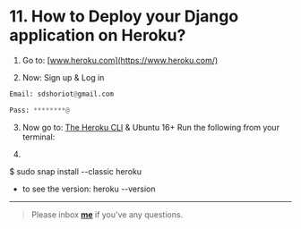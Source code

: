 # 11. How to Deploy your Django application on Heroku?

1. Go to: [www.heroku.com](https://www.heroku.com/)

2. Now: Sign up & Log in 
```python
Email: sdshoriot@gmail.com

Pass: ********@
```
3. Now go to: [The Heroku CLI](https://devcenter.heroku.com/articles/heroku-cli) & Ubuntu 16+
Run the following from your terminal:

4. 

$ sudo snap install --classic heroku

* to see the version: heroku --version

---

> Please inbox **[me](https://www.facebook.com/shoriot)** if you've any questions.
